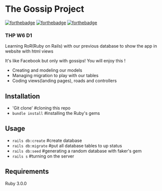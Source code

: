 # The Gossip Project
[![forthebadge](https://forthebadge.com/images/badges/made-with-ruby.svg)](https://forthebadge.com)
[![forthebadge](https://forthebadge.com/images/badges/as-seen-on-tv.svg)](https://forthebadge.com)
[![forthebadge](https://forthebadge.com/images/badges/powered-by-coffee.svg)](https://forthebadge.com)


### THP W6 D1

Learning RoR(Ruby on Rails) with our previous database to show the app in website with html views


It's like Facebook but only with gossips! You will enjoy this !

* Creating and modeling our models
* Managing migration to play with our tables
* Coding views(landing pages), roads and controllers

## Installation


* 'Git clone' #cloning this repo
* `bundle install` #installing the Ruby's gems


## Usage

* `rails db:create` #create database
* `rails db:migrate` #put all database tables to up status
* `rails db:seed` #generating a random database with faker's gem
* `rails s` #turning on the server

## Requirements

Ruby 3.0.0  
